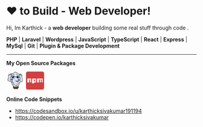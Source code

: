 <!-- icons  -->

[1.1]: https://github.com/karthicksivakumar191194/karthicksivakumar191194/blob/master/assets/icons/packagist-48.png (Packagist)
[2.1]: https://github.com/karthicksivakumar191194/karthicksivakumar191194/blob/master/assets/icons/npm-48.png (NPM)

<!-- links to my social media accounts -->

[1]: https://packagist.org/packages/larasnap/
[2]: https://www.npmjs.com/~karthicksivakumar

# ❤  to Build - Web Developer!

Hi, Im Karthick - a **web developer**  building some real stuff through code .

**PHP** | **Laravel** | **Wordpress** | **JavaScript** | **TypeScript** | **React** | **Express** | **MySql** | **Git** | **Plugin & Package Development**

------------

**My Open Source Packages**

[![Packagist][1.1]][1]
[![NPM][2.1]][2]

**Online Code Snippets**
- https://codesandbox.io/u/karthicksivakumar191194
- https://codepen.io/karthicksivakumar
